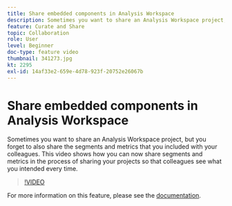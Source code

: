```yaml
---
title: Share embedded components in Analysis Workspace
description: Sometimes you want to share an Analysis Workspace project, but you forget to also share the segments and metrics that you included with your colleagues. This video shows how you can now share segments and metrics in the process of sharing your projects so that colleagues see what you intended every time.
feature: Curate and Share
topic: Collaboration 
role: User
level: Beginner
doc-type: feature video
thumbnail: 341273.jpg
kt: 2295
exl-id: 14af33e2-659e-4d78-923f-20752e26067b
---
```

# Share embedded components in Analysis Workspace 

Sometimes you want to share an Analysis Workspace project, but you forget to also share the segments and metrics that you included with your colleagues. This video shows how you can now share segments and metrics in the process of sharing your projects so that colleagues see what you intended every time.

>[!VIDEO](https://video.tv.adobe.com/v/24713/?quality=12&learn=on)

For more information on this feature, please see the [documentation](https://experienceleague.adobe.com/docs/analytics/analyze/analysis-workspace/curate-share/curate.html?lang=en).
